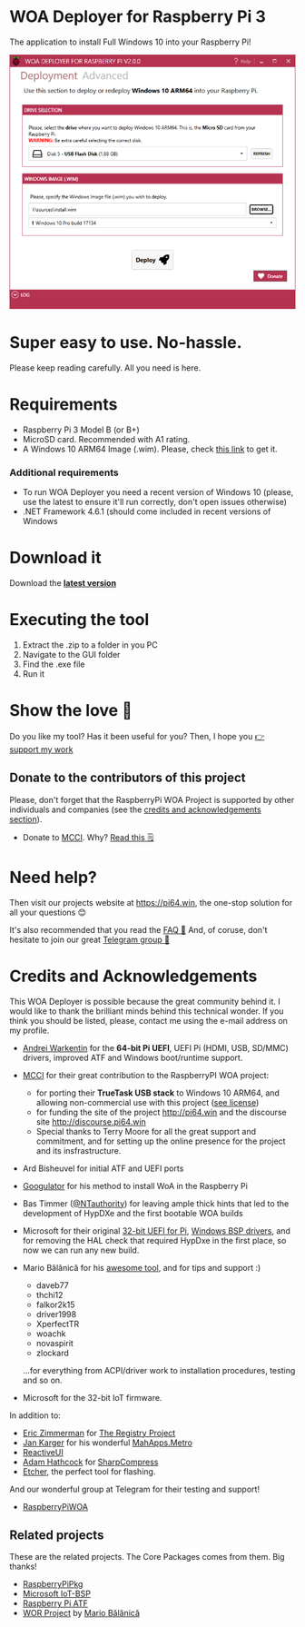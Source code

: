 ﻿# WOA Deployer for Raspberry Pi 3

The application to install Full Windows 10 into your Raspberry Pi!

![image](Docs/Screenshot.png)

# **Super easy to use. No-hassle.**

Please keep reading carefully. All you need is here.

# Requirements
- Raspberry Pi 3 Model B (or B+)
- MicroSD card. Recommended with A1 rating.
- A Windows 10 ARM64 Image (.wim). Please, check [this link](https://github.com/WOA-Project/guides/blob/master/GettingWOA.md) to get it.

### Additional requirements
- To run WOA Deployer you need a recent version of Windows 10 (please, use the latest to ensure it'll run correctly, don't open issues otherwise)
- .NET Framework 4.6.1 (should come included in recent versions of Windows 

# Download it

Download the **[latest version](https://github.com/WOA-Project/WOA-Deployer-Rpi/releases/latest)** 

# Executing the tool
1. Extract the .zip to a folder in you PC
2. Navigate to the GUI folder
3. Find the .exe file
4. Run it

# Show the love 🧡

Do you like my tool? Has it been useful for you?
Then, I hope you [👉 support my work](Docs/Donations.md)

## Donate to the contributors of this project
Please, don't forget that the RaspberryPi WOA Project is supported by other individuals and companies (see the [credits and acknowledgements section](#credits-and-acknowledgements
)).
 - Donate to [MCCI](https://mcci.com/). Why? [Read this 🗒](Docs/mcci_donate.md) 

# Need help?
Then visit our projects website at https://pi64.win, the one-stop solution for all your questions 😊

It's also recommended that you read the [FAQ 📘](https://pi64.win/)
And, of coruse, don't hesitate to join our great [Telegram group 📱](https://t.me/joinchat/ACWtm01aRdQuRAu1d3kW7Q)

# Credits and Acknowledgements

This WOA Deployer is possible because the great community behind it. I would like to thank the brilliant minds behind this technical wonder. If you think you should be listed, please, contact me using the e-mail address on my profile.

- [Andrei Warkentin](https://github.com/andreiw) for the **64-bit Pi UEFI**, UEFI Pi (HDMI, USB, SD/MMC) drivers, improved ATF and Windows boot/runtime support.
- [MCCI](https://mcci.com/) for their great contribution to the RaspberryPI WOA project:
  - for porting their **TrueTask USB stack** to Windows 10 ARM64, and allowing non-commercial use with this project ([see license](Docs/mcci_license.md))
  - for funding the site of the project http://pi64.win and the discourse site http://discourse.pi64.win
  - Special thanks to Terry Moore for all the great support and commitment, and for setting up the online presence for the project and its insfrastructure.
- Ard Bisheuvel for initial ATF and UEFI ports
- [Googulator](https://github.com/Googulator) for his method to install WoA in the Raspberry Pi
- Bas Timmer ([@NTauthority](https://twitter.com/ntauthority)) for leaving ample thick hints that led to the development of HypDXe and the first bootable WOA builds
- Microsoft for their original [32-bit UEFI for Pi](https://github.com/ms-iot/RPi-UEFI), [Windows BSP drivers](https://github.com/ms-iot/rpi-iotcore), and for removing the HAL check that required HypDxe in the first place, so now we can run any new build.
- Mario Bălănică for his [awesome tool](https://www.worproject.ml), and for tips and support :)
	- daveb77
    - thchi12
    - falkor2k15
    - driver1998
    - XperfectTR
    - woachk
    - novaspirit
    - zlockard 
     
    ...for everything from ACPI/driver work to installation procedures, testing and so on.
- Microsoft for the 32-bit IoT firmware.

In addition to:

- [Eric Zimmerman](https://github.com/EricZimmerman) for [The Registry Project](https://github.com/EricZimmerman/Registry)
- [Jan Karger](https://github.com/punker76) for his wonderful [MahApps.Metro](https://mahapps.com)
- [ReactiveUI](https://reactiveui.net)
- [Adam Hathcock](https://github.com/adamhathcock) for [SharpCompress](https://github.com/adamhathcock/sharpcompress)
- [Etcher](https://www.balena.io/etcher/), the perfect tool for flashing.

And our wonderful group at Telegram for their testing and support!
- [RaspberryPiWOA](https://t.me/raspberrypiwoa)

## Related projects
These are the related projects. The Core Packages comes from them. Big thanks!

- [RaspberryPiPkg](https://github.com/andreiw/RaspberryPiPkg)
- [Microsoft IoT-BSP](https://github.com/ms-iot/bsp)
- [Raspberry Pi ATF](https://github.com/andreiw/raspberry-pi3-atf)
- [WOR Project](https://www.worproject.ml) by [Mario Bălănică](https://github.com/mariobalanica)

